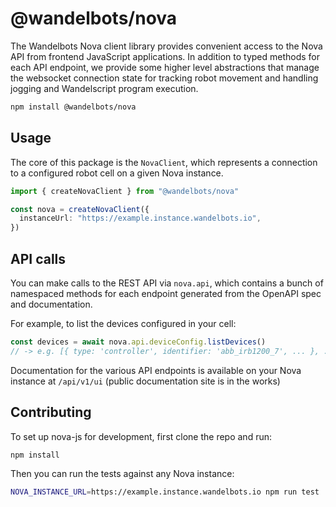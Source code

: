 # @wandelbots/nova

The Wandelbots Nova client library provides convenient access to the Nova API from frontend JavaScript applications. In addition to typed methods for each API endpoint, we provide some higher level abstractions that manage the websocket connection state for tracking robot movement and handling jogging and Wandelscript program execution.

```bash
npm install @wandelbots/nova
```

## Usage

The core of this package is the `NovaClient`, which represents a connection to a configured robot cell on a given Nova instance.

```ts
import { createNovaClient } from "@wandelbots/nova"

const nova = createNovaClient({
  instanceUrl: "https://example.instance.wandelbots.io",
})
```

## API calls

You can make calls to the REST API via `nova.api`, which contains a bunch of namespaced methods for each endpoint generated from the OpenAPI spec and documentation.

For example, to list the devices configured in your cell:

```ts
const devices = await nova.api.deviceConfig.listDevices()
// -> e.g. [{ type: 'controller', identifier: 'abb_irb1200_7', ... }, ...]
```

Documentation for the various API endpoints is available on your Nova instance at `/api/v1/ui` (public documentation site is in the works)

## Contributing

To set up nova-js for development, first clone the repo and run:

```bash
npm install
```

Then you can run the tests against any Nova instance:

```bash
NOVA_INSTANCE_URL=https://example.instance.wandelbots.io npm run test
```
